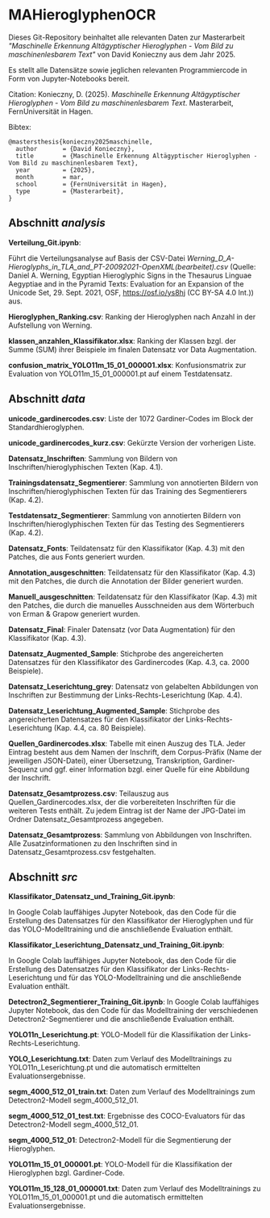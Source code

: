 # MAHieroglyphenOCR

Dieses Git-Repository beinhaltet alle relevanten Daten zur Masterarbeit *"Maschinelle Erkennung Altägyptischer Hieroglyphen - Vom Bild zu maschinenlesbarem Text"* von David Konieczny aus dem Jahr 2025.

Es stellt alle Datensätze sowie jeglichen relevanten Programmiercode in Form von Jupyter-Notebooks bereit.

Citation: 
Konieczny, D. (2025). *Maschinelle Erkennung Altägyptischer Hieroglyphen - Vom Bild zu maschinenlesbarem Text*. Masterarbeit, FernUniversität in Hagen.

Bibtex:
```
@mastersthesis{konieczny2025maschinelle,
  author       = {David Konieczny},
  title        = {Maschinelle Erkennung Altägyptischer Hieroglyphen - Vom Bild zu maschinenlesbarem Text},
  year         = {2025},
  month        = mar,
  school       = {FernUniversität in Hagen},
  type         = {Masterarbeit},
}
```

## Abschnitt *analysis*
**Verteilung_Git.ipynb**: 

Führt die Verteilungsanalyse auf Basis der CSV-Datei *Werning_D_A-Hieroglyphs_in_TLA_and_PT-20092021-OpenXML(bearbeitet).csv* (Quelle: Daniel A. Werning, Egyptian Hieroglyphic Signs in the Thesaurus Linguae Aegyptiae and in the Pyramid Texts: Evaluation for an Expansion of the Unicode Set, 29. Sept. 2021, OSF, https://osf.io/ys8hj (CC BY-SA 4.0 Int.)) aus.

**Hieroglyphen_Ranking.csv**: Ranking der Hieroglyphen nach Anzahl in der Aufstellung von Werning.

**klassen_anzahlen_Klassifikator.xlsx**: Ranking der Klassen bzgl. der Summe (SUM) ihrer Beispiele im finalen Datensatz vor Data Augmentation.

**confusion_matrix_YOLO11m_15_01_000001.xlsx**: Konfusionsmatrix zur Evaluation von YOLO11m_15_01_000001.pt auf einem Testdatensatz.


## Abschnitt *data*
**unicode_gardinercodes.csv**: Liste der 1072 Gardiner-Codes im Block der Standardhieroglyphen.

**unicode_gardinercodes_kurz.csv**: Gekürzte Version der vorherigen Liste.

**Datensatz_Inschriften**: Sammlung von Bildern von Inschriften/hieroglyphischen Texten (Kap. 4.1).

**Trainingsdatensatz_Segmentierer**: Sammlung von annotierten Bildern von Inschriften/hieroglyphischen Texten für das Training des Segmentierers (Kap. 4.2).

**Testdatensatz_Segmentierer**: Sammlung von annotierten Bildern von Inschriften/hieroglyphischen Texten für das Testing des Segmentierers (Kap. 4.2).

**Datensatz_Fonts**: Teildatensatz für den Klassifikator (Kap. 4.3) mit den Patches, die aus Fonts generiert wurden.

**Annotation_ausgeschnitten**: Teildatensatz für den Klassifikator (Kap. 4.3) mit den Patches, die durch die Annotation der Bilder generiert wurden.

**Manuell_ausgeschnitten**: Teildatensatz für den Klassifikator (Kap. 4.3) mit den Patches, die durch die manuelles Ausschneiden aus dem Wörterbuch von Erman & Grapow generiert wurden.

**Datensatz_Final**: Finaler Datensatz (vor Data Augmentation) für den Klassifikator (Kap. 4.3).

**Datensatz_Augmented_Sample**: Stichprobe des angereicherten Datensatzes für den Klassifikator des Gardinercodes (Kap. 4.3, ca. 2000 Beispiele).

**Datensatz_Leserichtung_grey**: Datensatz von gelabelten Abbildungen von Inschriften zur Bestimmung der Links-Rechts-Leserichtung (Kap. 4.4). 

**Datensatz_Leserichtung_Augmented_Sample**: Stichprobe des angereicherten Datensatzes für den Klassifikator der Links-Rechts-Leserichtung (Kap. 4.4, ca. 80 Beispiele).

**Quellen_Gardinercodes.xlsx**: Tabelle mit einen Auszug des TLA. Jeder Eintrag besteht aus dem Namen der Inschrift, dem Corpus-Präfix (Name der jeweiligen JSON-Datei), einer Übersetzung, Transkription, Gardiner-Sequenz und ggf. einer Information bzgl. einer Quelle für eine Abbildung der Inschrift.

**Datensatz_Gesamtprozess.csv**: Teilauszug aus Quellen_Gardinercodes.xlsx, der die vorbereiteten Inschriften für die weiteren Tests enthält. Zu jedem Eintrag ist der Name der JPG-Datei im Ordner Datensatz_Gesamtprozess angegeben.

**Datensatz_Gesamtprozess**: Sammlung von Abbildungen von Inschriften. Alle Zusatzinformationen zu den Inschriften sind in Datensatz_Gesamtprozess.csv festgehalten.


## Abschnitt *src*
**Klassifikator_Datensatz_und_Training_Git.ipynb**:

In Google Colab lauffähiges Jupyter Notebook, das den Code für die Erstellung des Datensatzes für den Klassifikator der Hieroglyphen und für das YOLO-Modelltraining und die anschließende Evaluation enthält. 

**Klassifikator_Leserichtung_Datensatz_und_Training_Git.ipynb**:

In Google Colab lauffähiges Jupyter Notebook, das den Code für die Erstellung des Datensatzes für den Klassifikator der Links-Rechts-Leserichtung und für das YOLO-Modelltraining und die anschließende Evaluation enthält. 

**Detectron2_Segmentierer_Training_Git.ipynb**:
In Google Colab lauffähiges Jupyter Notebook, das den Code für das Modelltraining der verschiedenen Detectron2-Segmentierer und die anschließende Evaluation enthält. 

**YOLO11n_Leserichtung.pt**: YOLO-Modell für die Klassifikation der Links-Rechts-Leserichtung.

**YOLO_Leserichtung.txt**: Daten zum Verlauf des Modelltrainings zu YOLO11n_Leserichtung.pt und die automatisch ermittelten Evaluationsergebnisse.

**segm_4000_512_01_train.txt**: Daten zum Verlauf des Modelltrainings zum Detectron2-Modell segm_4000_512_01.

**segm_4000_512_01_test.txt**: Ergebnisse des COCO-Evaluators für das Detectron2-Modell segm_4000_512_01.

**segm_4000_512_01**: Detectron2-Modell für die Segmentierung der Hieroglyphen.

**YOLO11m_15_01_000001.pt**: YOLO-Modell für die Klassifikation der Hieroglyphen bzgl. Gardiner-Code.

**YOLO11m_15_128_01_000001.txt**: Daten zum Verlauf des Modelltrainings zu YOLO11m_15_01_000001.pt und die automatisch ermittelten Evaluationsergebnisse.
